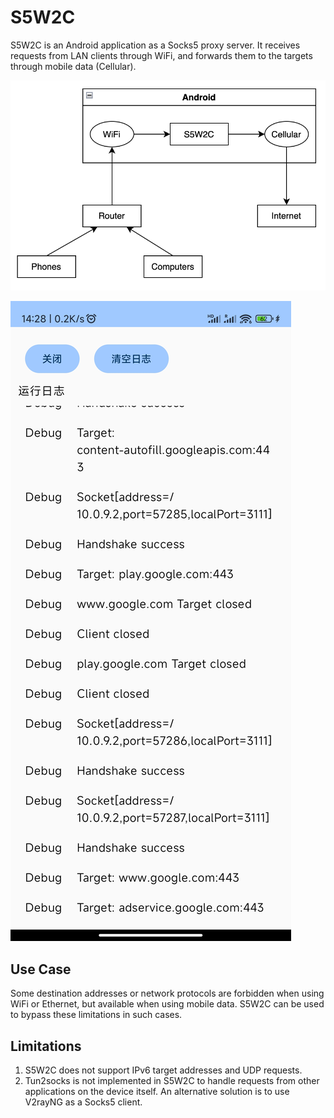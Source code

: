 # S5W2C
S5W2C is an Android application as a Socks5 proxy server. It receives requests from LAN clients through WiFi, and forwards them to the targets through mobile data (Cellular).

![](img/procedure.png)

![](img/screenshot.jpg)

## Use Case
Some destination addresses or network protocols are forbidden when using WiFi or Ethernet, but available when using mobile data. S5W2C can be used to bypass these limitations in such cases.

## Limitations
1. S5W2C does not support IPv6 target addresses and UDP requests.
2. Tun2socks is not implemented in S5W2C to handle requests from other applications on the device itself. An alternative solution is to use V2rayNG as a Socks5 client.
